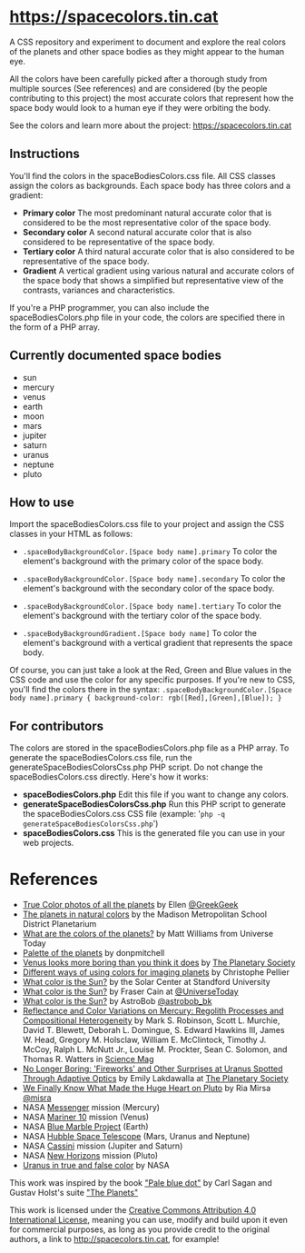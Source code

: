 # https://spacecolors.tin.cat
A CSS repository and experiment to document and explore the real colors of the planets and other space bodies as they might appear to the human eye.

All the colors have been carefully picked after a thorough study from multiple sources (See references) and are considered (by the people contributing to this project) the most accurate colors that represent how the space body would look to a human eye if they were orbiting the body.

See the colors and learn more about the project: https://spacecolors.tin.cat

## Instructions
You'll find the colors in the spaceBodiesColors.css file. All CSS classes assign the colors as backgrounds. Each space body has three colors and a gradient:

* **Primary color**
The most predominant natural accurate color that is considered to be the most representative color of the space body.
* **Secondary color**
A second natural accurate color that is also considered to be representative of the space body.
* **Tertiary color**
A third natural accurate color that is also considered to be representative of the space body.
* **Gradient**
A vertical gradient using various natural and accurate colors of the space body that shows a simplified but representative view of the contrasts, variances and characteristics.

If you're a PHP programmer, you can also include the spaceBodiesColors.php file in your code, the colors are specified there in the form of a PHP array.

## Currently documented space bodies

* sun
* mercury
* venus
* earth
* moon
* mars
* jupiter
* saturn
* uranus
* neptune
* pluto

## How to use
Import the spaceBodiesColors.css file to your project and assign the CSS classes in your HTML as follows:

* `.spaceBodyBackgroundColor.[Space body name].primary`
To color the element's background with the primary color of the space body.

* `.spaceBodyBackgroundColor.[Space body name].secondary`
To color the element's background with the secondary color of the space body.

* `.spaceBodyBackgroundColor.[Space body name].tertiary`
To color the element's background with the tertiary color of the space body.

* `.spaceBodyBackgroundGradient.[Space body name]`
To color the element's background with a vertical gradient that represents the space body.

Of course, you can just take a look at the Red, Green and Blue values in the CSS code and use the color for any specific purposes. If you're new to CSS, you'll find the colors there in the syntax: `.spaceBodyBackgroundColor.[Space body name].primary { background-color: rgb([Red],[Green],[Blue]); }`

## For contributors
The colors are stored in the spaceBodiesColors.php file as a PHP array. To generate the spaceBodiesColors.css file, run the generateSpaceBodiesColorsCss.php PHP script. Do not change the spaceBodiesColors.css directly. Here's how it works:

* **spaceBodiesColors.php** Edit this file if you want to change any colors.
* **generateSpaceBodiesColorsCss.php** Run this PHP script to generate the spaceBodiesColors.css CSS file (example: '`php -q generateSpaceBodiesColorsCss.php`')
* **spaceBodiesColors.css** This is the generated file you can use in your web projects.

# References

* [True Color photos of all the planets](https://owlcation.com/stem/True-Color-Photos-of-All-the-Planets) by Ellen [@GreekGeek](https://twitter.com/greekgeek)
* [The planets in natural colors](https://planetarium.madison.k12.wi.us/planets-true.htm) by the Madison Metropolitan School District Planetarium
* [What are the colors of the planets?](https://www.universetoday.com/33642/the-colors-of-the-planets/) by Matt Williams from Universe Today
* [Palette of the planets](https://donpmitchell.wordpress.com/2006/02/09/palette-of-the-planets) by donpmitchell
* [Venus looks more boring than you think it does](http://www.planetary.org/blogs/emily-lakdawalla/2009/2105.html) by [The Planetary Society](http://www.planetary.org)
* [Different ways of using colors for imaging planets](http://www.planetary-astronomy-and-imaging.com/en/different-ways-color-imaging-planets/) by Christophe Pellier
* [What color is the Sun?](http://solar-center.stanford.edu/SID/activities/GreenSun.html) by the Solar Center at Standford University
* [What color is the Sun?](https://www.universetoday.com/18689/color-of-the-sun/) by Fraser Cain at [@UniverseToday](https://twitter.com/universetoday)
* [What color is the Sun?](https://astrobob.areavoices.com/2012/08/26/what-color-is-the-sun/) by AstroBob [@astrobob_bk](https://twitter.com/astrobob_bk)
* [Reflectance and Color Variations on Mercury: Regolith Processes and Compositional Heterogeneity](http://science.sciencemag.org/content/321/5885/66) by Mark S. Robinson, Scott L. Murchie, David T. Blewett, Deborah L. Domingue, S. Edward Hawkins III, James W. Head, Gregory M. Holsclaw, William E. McClintock, Timothy J. McCoy, Ralph L. McNutt Jr., Louise M. Prockter, Sean C. Solomon, and Thomas R. Watters in [Science Mag](http://www.sciencemag.org)
* [No Longer Boring: 'Fireworks' and Other Surprises at Uranus Spotted Through Adaptive Optics](http://science.sciencemag.org/content/321/5885/66) by Emily Lakdawalla at [The Planetary Society](http://www.planetary.org/about/staff/emily-lakdawalla.html)
* [We Finally Know What Made the Huge Heart on Pluto](https://gizmodo.com/we-finally-know-what-made-the-huge-heart-on-pluto-1786802522) by Ria Mirsa [@misra](https://twitter.com/misra)
* NASA [Messenger](https://www.nasa.gov/mission_pages/messenger/main/index.html) mission (Mercury)
* NASA [Mariner 10](https://www.jpl.nasa.gov/missions/mariner-10/) mission (Venus)
* NASA [Blue Marble Project](https://visibleearth.nasa.gov/view_cat.php?categoryID=1484) (Earth)
* NASA [Hubble Space Telescope](https://www.nasa.gov/mission_pages/hubble/story/index.html) (Mars, Uranus and Neptune)
* NASA [Cassini](https://www.nasa.gov/mission_pages/cassini/main/index.html) mission (Jupiter and Saturn)
* NASA [New Horizons](https://www.nasa.gov/mission_pages/newhorizons/main/index.html) mission (Pluto)
* [Uranus in true and false color](https://www.nasa.gov/mission_pages/voyager/pia00032.html) by NASA

This work was inspired by the book ["Pale blue dot"](http://amzn.to/2jpFGHW) by Carl Sagan and Gustav Holst's suite ["The Planets"](http://amzn.to/2iaLngF)

This work is licensed under the [Creative Commons Attribution 4.0 International License](http://creativecommons.org/licenses/by/4.0/), meaning you can use, modify and build upon it even for commercial purposes, as long as you provide credit to the original authors, a link to http://spacecolors.tin.cat, for example!

